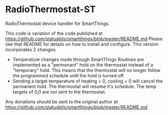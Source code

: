 # RadioThermostat-ST
RadioThermostat device handler for SmartThings.

This code is variation of the code published at https://github.com/statusbits/smartthings/blob/master/README.md
Please see that README for details on how to install and configure.
This version incorporates 2 changes:
* Temperature changes made through SmartThngs Routines are implemented as a "permenant" hold on the thermostat instead of a "temporary" hold. This means that the thermostat will no longer follow the programmed schedule until the hold is turned off.
* Sending a target temperature of heating = 0, cooling = 0 will cancel the permanent hold. The thermostat will resume it's schedule. The temp targets of 0,0 are not sent to the thermostat.

Any donations should be sent to the original author at https://github.com/statusbits/smartthings/blob/master/README.md
